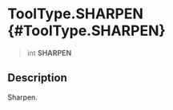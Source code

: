 ToolType.SHARPEN {#ToolType.SHARPEN}
================

> int **SHARPEN**

Description
-----------

Sharpen.
